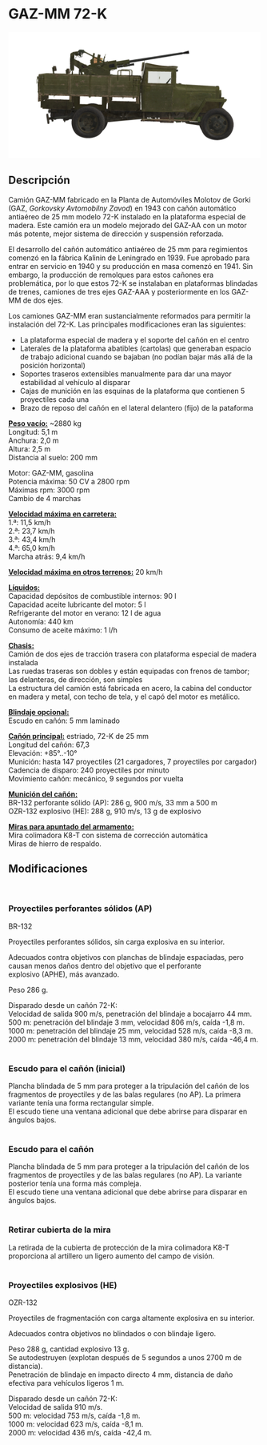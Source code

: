 # GAZ-MM 72-K  
  
![_gaz-mm-72k](../images/_gaz-mm-72k.png)  
  
## Descripción  
  
Camión GAZ-MM fabricado en la Planta de Automóviles Molotov de Gorki (GAZ, <i>Gorkovsky Avtomobilny Zavod</i>) en 1943 con cañón automático antiaéreo de 25 mm modelo 72-K instalado en la plataforma especial de madera. Este camión era un modelo mejorado del GAZ-AA con un motor más potente, mejor sistema de dirección y suspensión reforzada.  
  
El desarrollo del cañón automático antiaéreo de 25 mm para regimientos comenzó en la fábrica Kalinin de Leningrado en 1939. Fue aprobado para entrar en servicio en 1940 y su producción en masa comenzó en 1941. Sin embargo, la producción de remolques para estos cañones era problemática, por lo que estos 72-K se instalaban en plataformas  blindadas de trenes, camiones de tres ejes GAZ-AAA y posteriormente en los GAZ-MM de dos ejes.  
  
Los camiones GAZ-MM eran sustancialmente reformados para permitir la instalación del 72-K. Las principales modificaciones eran las siguientes:  
- La plataforma especial de madera y el soporte del cañón en el centro  
- Laterales de la plataforma abatibles (cartolas) que generaban espacio de trabajo adicional cuando se  bajaban (no podían bajar más allá de la posición horizontal)  
- Soportes traseros extensibles manualmente para dar una mayor estabilidad al vehículo al disparar  
- Cajas de munición en las esquinas de la plataforma que contienen 5 proyectiles cada una  
- Brazo de reposo del cañón en el lateral delantero (fijo) de la pataforma  
  
<b><u>Peso vacío:</u></b> ~2880 kg  
Longitud: 5,1 m  
Anchura: 2,0 m  
Altura: 2,5 m  
Distancia al suelo: 200 mm  
  
Motor: GAZ-MM, gasolina  
Potencia máxima: 50 CV a 2800 rpm  
Máximas rpm: 3000 rpm  
Cambio de 4 marchas  
  
<b><u>Velocidad máxima en carretera:</u></b>  
1.ª: 11,5 km/h  
2.ª: 23,7 km/h  
3.ª: 43,4 km/h  
4.ª: 65,0 km/h  
Marcha atrás: 9,4 km/h  
  
<b><u>Velocidad máxima en otros terrenos:</u></b> 20 km/h  
  
<b><u>Líquidos:</u></b>  
Capacidad depósitos de combustible internos: 90 l  
Capacidad aceite lubricante del motor: 5 l  
Refrigerante del motor en verano: 12 l de agua  
Autonomía: 440 km  
Consumo de aceite máximo: 1 l/h  
  
<b><u>Chasis:</u></b>  
Camión de dos ejes de tracción trasera con plataforma especial de madera instalada  
Las ruedas traseras son dobles y están equipadas con frenos de tambor; las delanteras, de dirección, son simples  
La estructura del camión está fabricada en acero, la cabina del conductor en madera y metal, con techo de tela, y el capó del motor es metálico.  
  
<b><u>Blindaje opcional:</u></b>  
Escudo en cañón: 5 mm laminado  
  
<b><u>Cañón principal:</u></b> estriado, 72-K de 25 mm  
Longitud del cañón: 67,3  
Elevación: +85°..-10°  
Munición: hasta 147 proyectiles (21 cargadores, 7 proyectiles por cargador)  
Cadencia de disparo: 240 proyectiles por minuto  
Movimiento cañón: mecánico, 9 segundos por vuelta  
  
<b><u>Munición del cañón:</u></b>  
BR-132 perforante sólido (AP): 286 g, 900 m/s, 33 mm a 500 m  
OZR-132 explosivo (HE): 288 g, 910 m/s, 13 g de explosivo  
  
<b><u>Miras para apuntado del armamento:</u></b>  
Mira colimadora K8-T con sistema de corrección automática  
Miras de hierro de respaldo.  
  
## Modificaciones  
  ﻿
  
### Proyectiles perforantes sólidos (AP)  
  
BR-132  
  
Proyectiles perforantes sólidos, sin carga explosiva en su interior.  
  
Adecuados contra objetivos con planchas de blindaje espaciadas, pero causan menos daños dentro del objetivo que el perforante explosivo (APHE), más avanzado.  
  
Peso 286 g.  
  
Disparado desde un cañón 72-K:  
Velocidad de salida 900 m/s, penetración del blindaje a bocajarro 44 mm.  
500 m: penetración del blindaje 3 mm, velocidad 806 m/s, caída -1,8 m.  
1000 m: penetración del blindaje 25 mm, velocidad 528 m/s, caída -8,3 m.  
2000 m: penetración del blindaje 13 mm, velocidad 380 m/s, caída -46,4 m.  
  ﻿
  
### Escudo para el cañón (inicial)  
  
Plancha blindada de 5 mm para proteger a la tripulación del cañón de los fragmentos de proyectiles y de las balas regulares (no AP). La primera variante tenía una forma rectangular simple.  
El escudo tiene una ventana adicional que debe abrirse para disparar en ángulos bajos.  
  ﻿
  
### Escudo para el cañón  
  
Plancha blindada de 5 mm para proteger a la tripulación del cañón de los fragmentos de proyectiles y de las balas regulares (no AP). La variante posterior tenía una forma más compleja.  
El escudo tiene una ventana adicional que debe abrirse para disparar en ángulos bajos.  
  ﻿
  
### Retirar cubierta de la mira  
  
La retirada de la cubierta de protección de la mira colimadora K8-T proporciona al artillero un ligero aumento del campo de visión.  
  ﻿
  
### Proyectiles explosivos (HE)  
  
OZR-132  
  
Proyectiles de fragmentación con carga altamente explosiva en su interior.  
  
Adecuados contra objetivos no blindados o con blindaje ligero.  
  
Peso 288 g, cantidad explosivo 13 g.  
Se autodestruyen (explotan después de 5 segundos a unos 2700 m de distancia).  
Penetración de blindaje en impacto directo 4 mm, distancia de daño efectiva para vehículos ligeros 1 m.  
  
Disparado desde un cañón 72-K:  
Velocidad de salida 910 m/s.  
500 m: velocidad 753 m/s, caída -1,8 m.  
1000 m: velocidad 623 m/s, caída -8,1 m.  
2000 m: velocidad 436 m/s, caída -42,4 m.  
